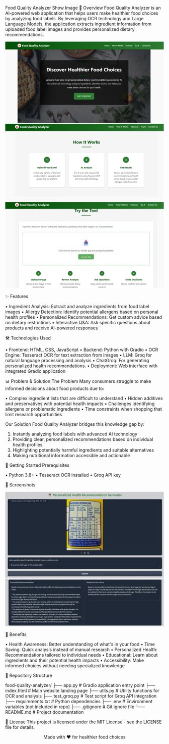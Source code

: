 Food Quality Analyzer
Show Image
🍎 Overview
Food Quality Analyzer is an AI-powered web application that helps users make healthier food choices by analyzing food labels. By leveraging OCR technology and Large Language Models, the application extracts ingredient information from uploaded food label images and provides personalized dietary recommendations.

![Web UI](images/landing-page.png)
![Web UI](images/landing-page2.png)
![Web UI](images/landing-page3.png)

✨ Features

• Ingredient Analysis: Extract and analyze ingredients from food label images
• Allergy Detection: Identify potential allergens based on personal health profiles
• Personalized Recommendations: Get custom advice based on dietary restrictions
• Interactive Q&A: Ask specific questions about products and receive AI-powered responses

🛠️ Technologies Used

• Frontend: HTML, CSS, JavaScript
• Backend: Python with Gradio
• OCR Engine: Tesseract OCR for text extraction from images
• LLM: Groq for natural language processing and analysis
• ChatGroq: For generating personalized health recommendations.
• Deployment: Web interface with integrated Gradio application

📊 Problem & Solution
The Problem
Many consumers struggle to make informed decisions about food products due to:

• Complex ingredient lists that are difficult to understand
• Hidden additives and preservatives with potential health impacts
• Challenges identifying allergens or problematic ingredients
• Time constraints when shopping that limit research opportunities

Our Solution
Food Quality Analyzer bridges this knowledge gap by:

1. Instantly analyzing food labels with advanced AI technology
2. Providing clear, personalized recommendations based on individual health profiles
3. Highlighting potentially harmful ingredients and suitable alternatives
4. Making nutritional information accessible and actionable

🚀 Getting Started
Prerequisites

• Python 3.8+
• Tesseract OCR installed
• Groq API key

📸 Screenshots

![Web UI](images/analysis-results.png)
![Web UI](images/user-recommendations.png)

🌟 Benefits

• Health Awareness: Better understanding of what's in your food
• Time Saving: Quick analysis instead of manual research
• Personalized Health: Recommendations tailored to individual needs
• Educational: Learn about ingredients and their potential health impacts
• Accessibility: Make informed choices without needing specialized knowledge

📂 Repository Structure

food-quality-analyzer/
├── app.py               # Gradio application entry point
├── index.html           # Main website landing page
├── utils.py             # Utility functions for OCR and analysis
├── test_groq.py         # Test script for Groq API integration
├── requirements.txt     # Python dependencies
├── .env                 # Environment variables (not included in repo)
├── .gitignore           # Git ignore file
└── README.md            # Project documentation

📝 License
This project is licensed under the MIT License - see the LICENSE file for details.

<p align="center">
  Made with ❤️ for healthier food choices
</p>